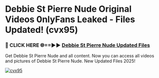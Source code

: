 # Debbie St Pierre Nude Original Videos 0nlyFans Leaked - Files Updated! (cvx95)

<h3>🔴 CLICK HERE 🌐==►► <a href="https://tinyurl.com/52m3yx9h" rel="nofollow">Debbie St Pierre Nude Updated Files</a></h3>

Get Debbie St Pierre Nude and all content. Now you can access all videos and pictures of Debbie St Pierre Nude. New Updated Files 2025!

[![cvx95](https://i.imgur.com/TnHtlc8.gif)](https://tinyurl.com/52m3yx9h)
